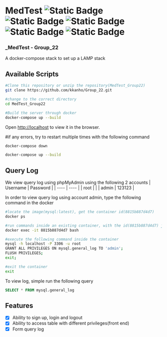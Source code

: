 # MedTest ![Static Badge](https://img.shields.io/badge/html-%23fff?logo=html5) ![Static Badge](https://img.shields.io/badge/css-%23563D7C?logo=css3) ![Static Badge](https://img.shields.io/badge/JavaScript-%23fff?logo=JavaScript) ![Static Badge](https://img.shields.io/badge/PHP-%23fff?logo=PHP) ![Static Badge](https://img.shields.io/badge/docker-%23384d54?logo=docker)

### _MedTest - Group_22
A docker-compose stack to set up a LAMP stack

## Available Scripts
```sh
#Clone this repository or unzip the repository(MedTest_Group22)
git clone https://github.com/kkanho/Group_22.git

#change to the correct directory
cd MedTest_Group22

#Build the server through docker
docker-compose up --build
```
Open [http://localhost](http://localhost) to view it in the browser.

#if any errors, try to restart multiple times with the following command
```sh
docker-compose down

docker-compose up --build
```

## Query Log
We view query log using phpMyAdmin using the following 2 accounts
| Username | Password |
|   ----   |   ----   |
| root     |          |
| admin    | 123123   |

In order to view query log using account admin,
type the following command in the docker 
```sh
#locate the image(mysql:latest), get the container id(8815b887d4d7)
docker ps

#run commands inside an existing container, with the id(8815b887d4d7) just get
docker exec -it 8815b887d4d7 bash

#execute the following command inside the container
mysql -h localhost -P 3306 -u root
GRANT ALL PRIVILEGES ON mysql.general_log TO 'admin';
FLUSH PRIVILEGES;
exit;

#exit the container
exit
```
To view log, simple run the following query
```sql
SELECT * FROM mysql.general_log
```

## Features
- [x] Ability to sign up, login and logout
- [x] Ability to access table with different privileges(front end)
- [x] Form query log